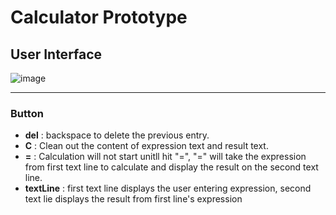 # Calculator Prototype 

## User Interface 
![image](https://cloud.githubusercontent.com/assets/15674468/13223165/fa1c7486-d937-11e5-847f-7ead0e1cf312.png)

***
### Button 
* **del** : backspace to delete the previous entry.
* **C** : Clean out the content of expression text and result text.
* **=** : Calculation will not start unitll hit "=", "=" will take the expression from first text line to calculate and display the result on the second text line.
* **textLine** : first text line displays the user entering expression, second text lie displays the result from first line's expression

